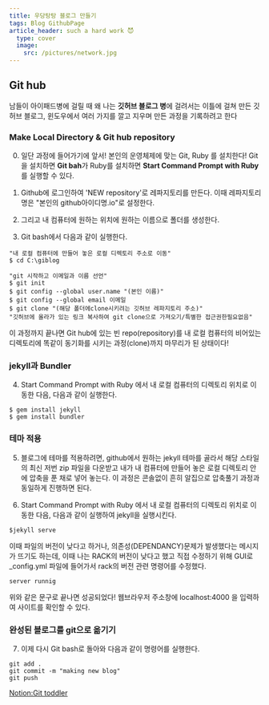 ```yaml
---
title: 우당탕탕 블로그 만들기
tags: Blog GithubPage
article_header: such a hard work 😈
  type: cover
  image:
    src: /pictures/network.jpg
---
```


<!--more-->

## Git hub

남들이 아이패드병에 걸릴 때
왜 나는 **깃허브 블로그 병**에 걸려서는
이틀에 걸쳐 만든 깃허브 블로그,
윈도우에서 여러 가지를 깔고 지우며 만든 과정을 기록하려고 한다

### Make Local Directory & Git hub repository

0. 일단 과정에 들어가기에 앞서! 본인의 운영체제에 맞는
   Git, Ruby 를 설치한다!
   Git을 설치하면 **Git bah**가
   Ruby를 설치하면 **Start Command Prompt with Ruby**를 실행할 수 있다.

1. Github에 로그인하여 'NEW repository'로 레파지토리를 만든다.
   이때 레파지토리명은 "본인의 github아이디명.io"로 설정한다.
2. 그리고 내 컴퓨터에 원하는 위치에 원하는 이름으로 폴더를 생성한다.
3. Git bash에서 다음과 같이 실행한다.

```
"내 로컬 컴퓨터에 만들어 놓은 로컬 디렉토리 주소로 이동"
$ cd C:\giblog

"git 시작하고 이메일과 이름 선언"
$ git init
$ git config --global user.name "(본인 이름)"
$ git config --global email 이메일
$ git clone "(해당 폴더에clone시키려는 깃허브 레파지토리 주소)"
"깃허브에 올라가 있는 링크 복사하여 git clone으로 가져오기/특별한 접근권한필요없음"
```

이 과정까지 끝나면
Git hub에 있는 빈 repo(repository)를
내 로컬 컴퓨터의 비어있는 디렉토리에
똑같이 동기화를 시키는 과정(clone)까지 마무리가 된 상태이다!

### jekyll과 Bundler

4. Start Command Prompt with Ruby 에서 내 로컬 컴퓨터의 디렉토리 위치로 이동한 다음,
   다음과 같이 실행한다.

```
$ gem install jekyll
$ gem install bundler
```

### 테마 적용

5. 블로그에 테마를 적용하려면, github에서 원하는 jekyll 테마를 골라서 해당 스타일의 최신 저번 zip 파일을 다운받고 내가 내 컴퓨터에 만들어 놓은 로컬 디렉토리 안에 압축을 푼 채로 넣어 놓는다.
   이 과정은 콘솔없이 흔히 알집으로 압축풀기 과정과 동일하게 진행하면 된다.

6. Start Command Prompt with Ruby 에서 내 로컬 컴퓨터의 디렉토리 위치로 이동한 다음, 다음과 같이 실행하여 jekyll을 실행시킨다.

```
$jekyll serve
```

이때 파일의 버전이 낮다고 하거나, 의존성(DEPENDANCY)문제가 발생했다는 메시지가
뜨기도 하는데, 이때 나는 RACK의 버전이 낮다고 했고 직접 수정하기 위해
GUI로 \_config.yml 파일에 들어가서 rack의 버전 관련 명령어를 수정했다.

```
server runnig
```

위와 같은 문구로 끝나면 성공되었다!
웹브라우저 주소창에 localhost:4000 을 입력하여 사이트를 확인할 수 있다.

### 완성된 블로그를 git으로 옮기기

7. 이제 다시 Git bash로 돌아와 다음과 같이 명령어를 실행한다.

```
git add .
git commit -m "making new blog"
git push
```

[Notion:Git toddler](https://www.notion.so/iamlucia/Git-Toddler-1-1f38831536684ed29f36aa99e3573ea5)
